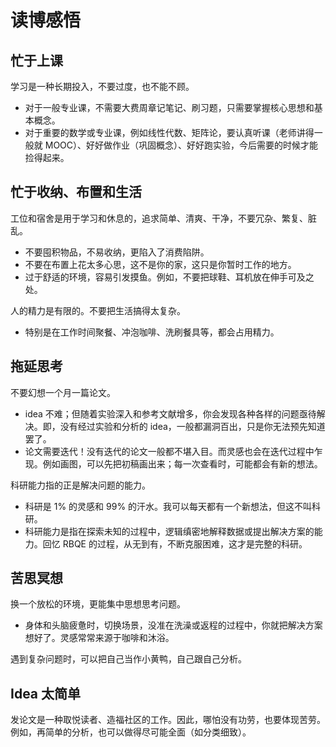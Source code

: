 # 读博感悟

## 忙于上课

学习是一种长期投入，不要过度，也不能不顾。

- 对于一般专业课，不需要大费周章记笔记、刷习题，只需要掌握核心思想和基本概念。
- 对于重要的数学或专业课，例如线性代数、矩阵论，要认真听课（老师讲得一般就 MOOC）、好好做作业（巩固概念）、好好跑实验，今后需要的时候才能捡得起来。

## 忙于收纳、布置和生活

工位和宿舍是用于学习和休息的，追求简单、清爽、干净，不要冗杂、繁复、脏乱。

- 不要囤积物品，不易收纳，更陷入了消费陷阱。
- 不要在布置上花太多心思，这不是你的家，这只是你暂时工作的地方。
- 过于舒适的环境，容易引发摸鱼。例如，不要把球鞋、耳机放在伸手可及之处。

人的精力是有限的。不要把生活搞得太复杂。

- 特别是在工作时间聚餐、冲泡咖啡、洗刷餐具等，都会占用精力。

## 拖延思考

不要幻想一个月一篇论文。

- idea 不难；但随着实验深入和参考文献增多，你会发现各种各样的问题亟待解决。即，没有经过实验和分析的 idea，一般都漏洞百出，只是你无法预先知道罢了。
- 论文需要迭代！没有迭代的论文一般都不堪入目。而灵感也会在迭代过程中乍现。例如画图，可以先把初稿画出来；每一次查看时，可能都会有新的想法。

科研能力指的正是解决问题的能力。

- 科研是 1% 的灵感和 99% 的汗水。我可以每天都有一个新想法，但这不叫科研。
- 科研能力是指在探索未知的过程中，逻辑缜密地解释数据或提出解决方案的能力。回忆 RBQE 的过程，从无到有，不断克服困难，这才是完整的科研。

## 苦思冥想

换一个放松的环境，更能集中思想思考问题。

- 身体和头脑疲惫时，切换场景，没准在洗澡或返程的过程中，你就把解决方案想好了。灵感常常来源于咖啡和沐浴。

遇到复杂问题时，可以把自己当作小黄鸭，自己跟自己分析。

## Idea 太简单

发论文是一种取悦读者、造福社区的工作。因此，哪怕没有功劳，也要体现苦劳。例如，再简单的分析，也可以做得尽可能全面（如分类细致）。

